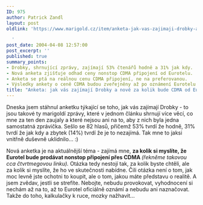 ```yaml
---
ID: 975
author: Patrick Zandl
layout: post
oldlink: 'https://www.marigold.cz/item/anketa-jak-vas-zajimaji-drobky-a-nove-za-kolik-bude-cdma-od-eurotelu

  '
post_date: 2004-04-08 12:57:00
post_excerpt: ''
published: true
summary_points:
- Drobky, shrnující zprávy, zajímají 53% čtenářů hodně a 31% jak kdy.
- Nová anketa zjišťuje odhad ceny nonstop CDMA připojení od Eurotelu.
- Anketa se ptá na reálnou cenu CDMA připojení, ne na preferovanou.
- Výsledky ankety o ceně CDMA budou zveřejněny až po oznámení Eurotelu.
title: "Anketa: jak vás zajímají Drobky a nově za kolik bude CDMA od Eurotelu"
---
```


<p>
Dneska jsem stáhnul anketku týkající se toho, jak vás zajímají Drobky - to jsou takové ty marigoldí zprávy, které v jednom článku shrnují více věcí, co mne za ten den zaujaly a které nejsou ani na to, aby z nich byla jedna samostatná zprávička. Sešlo se 82 hlasů, přičemž 53% tvrdí že hodně, 31% tvrdí že jak kdy a zbytek (14%) tvrdí že je to nezajímá. Tak mne to jaksi vnitřně duševně uklidnilo... :)</p>

<p>
Nová anketka je na aktuálnější téma - zajímá mne, <STRONG>za kolik si myslíte, že Eurotel bude prodávat nonstop připojení přes CDMA </STRONG><EM>(řekněme takovou cca čtvrtmegovou linku).</EM> Otázka tedy nestojí tak, za kolik byste chtěli, ale za kolik si myslíte, že ho ve skutečnosti nabídne. Čili otázka není o tom, jak moc levně jste ochotni to koupit, ale o tom, jakou máte představu o realitě. A jsem zvědav, jestli se strefíte. Nebojte, nebudu provokovat, vyhodnocení si nechám až na to, až to Eurotel oficiálně oznámí a nebudu ani naznačovat. Takže do toho, kalkulačky k ruce, mozky nažhavit...</p>